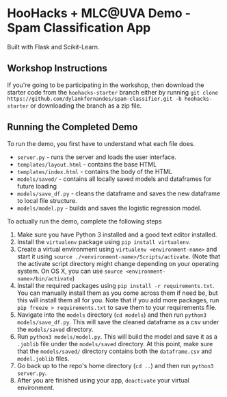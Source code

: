 # HooHacks + MLC@UVA Demo - Spam Classification App
Built with Flask and Scikit-Learn.

## Workshop Instructions
If you're going to be participating in the workshop, then download the starter code from the `hoohacks-starter` branch either by running `git clone https://github.com/dylankfernandes/spam-classifier.git -b hoohacks-starter` or downloading the branch as a zip file.

## Running the Completed Demo
To run the demo, you first have to understand what each file does.
* `server.py` - runs the server and loads the user interface.
* `templates/layout.html` - contains the base HTML
* `templates/index.html` - contains the body of the HTML
* `models/saved/` - contains all locally saved models and dataframes for future loading
* `models/save_df.py` - cleans the dataframe and saves the new dataframe to local file structure.
* `models/model.py` - builds and saves the logistic regression model.

To actually run the demo, complete the following steps
1. Make sure you have Python 3 installed and a good text editor installed.
2. Install the `virtualenv` package using `pip install virtualenv`.
3. Create a virtual environment using `virtualenv <environment-name>` and start it using `source ./<environment-name>/Scripts/activate`. (Note that the activate script directory might change depending on your operating system. On OS X, you can use `source <environment-name>/bin/activate`)
4. Install the required packages using `pip install -r requirements.txt`. You can manually install them as you come across them if need be, but this will install them all for you. Note that if you add more packages, run `pip freeze > requirements.txt` to save them to your requirements file.
5. Navigate into the `models` directory (`cd models`) and then run `python3 models/save_df.py`. This will save the cleaned dataframe as a csv under the `models/saved` directory.
6. Run `python3 models/model.py`. This will build the model and save it as a `.joblib` file under the `models/saved` directory. At this point, make sure that the `models/saved/` directory contains both the `dataframe.csv` and `model.joblib` files.
7. Go back up to the repo's home directory (`cd ..`) and then run `python3 server.py`.
8. After you are finished using your app, `deactivate` your virtual environment.